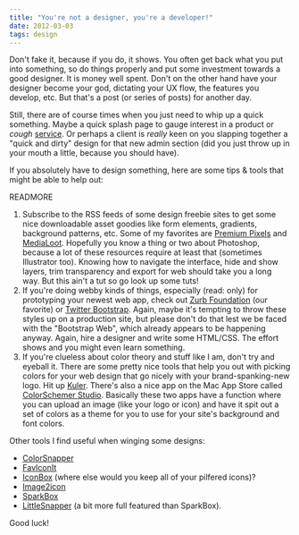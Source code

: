 ```yaml
---
title: "You're not a designer, you're a developer!"
date: 2012-03-03
tags: design
---
```


Don't fake it, because if you do, it shows. You often get back what you put into something, so do things properly and put some investment towards a good designer. It is money well spent. Don't on the other hand have your designer become your god, dictating your UX flow, the features you develop, etc. But that's a post (or series of posts) for another day.

Still, there are of course times when you just need to whip up a quick something. Maybe a quick splash page to gauge interest in a product or *cough* [service](http://www.soothsayerapp.com). Or perhaps a client is *really* keen on you slapping together a "quick and dirty" design for that new admin section (did you just throw up in your mouth a little, because you should have).

If you absolutely have to design something, here are some tips & tools that might be able to help out:

READMORE

1. Subscribe to the RSS feeds of some design freebie sites to get some nice downloadable asset goodies like form elements, gradients, background patterns, etc. Some of my favorites are [Premium Pixels](http://www.premiumpixels.com) and [MediaLoot](http://www.medialoot.com). Hopefully you know a thing or two about Photoshop, because a lot of these resources require at least that (sometimes Illustrator too). Knowing how to navigate the interface, hide and show layers, trim transparency and export for web should take you a long way. But this ain't a tut so go look up some tuts!
2. If you're doing webby kinds of things, especially (read: only) for prototyping your newest web app, check out [Zurb Foundation](http://foundation.zurb.com/) (our favorite) or [Twitter Bootstrap](http://twitter.github.com/bootstrap/). Again, maybe it's tempting to throw these styles up on a production site, but please don't do that lest we be faced with the "Bootstrap Web", which already appears to be happening anyway. Again, hire a designer and write some HTML/CSS. The effort shows and you might even learn something.
3. If you're clueless about color theory and stuff like I am, don't try and eyeball it. There are some pretty nice tools that help you out with picking colors for your web design that go nicely with your brand-spanking-new logo. Hit up [Kuler](http://kuler.adobe.com/). There's also a nice app on the Mac App Store called [ColorSchemer Studio](http://itunes.apple.com/us/app/colorschemer-studio/id417896628?mt=12). Basically these two apps have a function where you can upload an image (like your logo or icon) and have it spit out a set of colors as a theme for you to use for your site's background and font colors.

Other tools I find useful when winging some designs:

- [ColorSnapper](http://itunes.apple.com/us/app/colorsnapper/id418176775?mt=12)
- [FavIconIt](http://itunes.apple.com/us/app/faviconit/id436681083?mt=12)
- [IconBox](http://itunes.apple.com/us/app/iconbox/id485661828?mt=12) (where else would you keep all of your pilfered icons)?
- [Image2icon](http://itunes.apple.com/us/app/image2icon/id403202957?mt=12)
- [SparkBox](http://itunes.apple.com/us/app/sparkbox/id488652149?mt=12)
- [LittleSnapper](http://itunes.apple.com/us/app/littlesnapper/id403489261?mt=12) (a bit more full featured than SparkBox).

Good luck!
